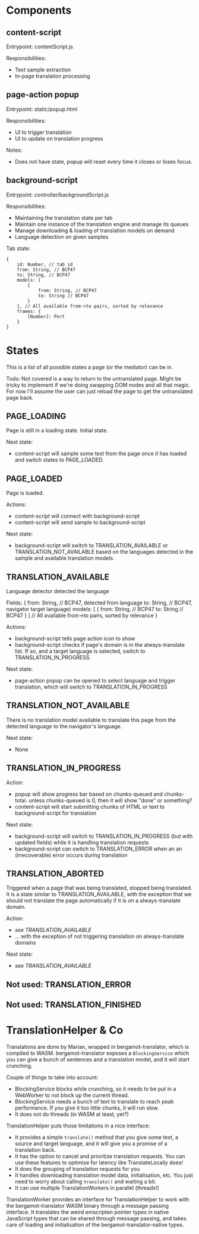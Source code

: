 # Components

## content-script
Entrypoint: contentScript.js

Responsibilities:
- Text sample extraction
- In-page translation processing

## page-action popup
Entrypoint: static/popup.html

Responsibilities:
- UI to trigger translation
- UI to update on translation progress

Notes:
- Does not have state, popup will reset every time it closes or loses focus.

## background-script
Entrypoint: controller/backgroundScript.js

Responsibilities:
- Maintaining the translation state per tab
- Maintain one instance of the translation engine and manage its queues
- Manage downloading & loading of translation models on demand
- Language detection on given samples

Tab state:
```
{
	id: Number, // tab id
	from: String, // BCP47
	to: String, // BCP47
	models: [
		{
			from: String, // BCP47
			to: String // BCP47
		}
	], // All available from->to pairs, sorted by relevance
	frames: {
		[Number]: Port
	}
}
```

# States
This is a list of all possible states a page (or the mediator) can be in.

Todo: Not covered is a way to return to the untranslated page. Might be tricky to implement if we're doing swapping DOM nodes and all that magic. For now I'll assume the user can just reload the page to get the untranslated page back.

## PAGE_LOADING
Page is still in a loading state. Initial state.

Next state:
- content-script will sample some text from the page once it has loaded and switch states to PAGE_LOADED.

## PAGE_LOADED
Page is loaded.

Actions:
- content-script will connect with background-script
- content-script will send sample to background-script

Next state:
- background-script will switch to TRANSLATION_AVAILABLE or TRANSLATION_NOT_AVAILABLE based on the languages detected in the sample and available translation models.

## TRANSLATION_AVAILABLE
Language detector detected the language

Fields: {
	from: String, // BCP47, detected from language
	to: String, // BCP47, navigator target language)
	models: [
		{
			from: String, // BCP47
			to: String // BCP47
		}
	] // All available from->to pairs, sorted by relevance
}

Actions:
- background-script tells page action icon to show
- background-script checks if page's domain is in the always-translate list. If so, and a target language is selected, switch to TRANSLATION_IN_PROGRESS.

Next state:
- page-action popup can be opened to select language and trigger translation, which will switch to TRANSLATION_IN_PROGRESS

## TRANSLATION_NOT_AVAILABLE
There is no translation model available to translate this page from the detected language to the navigator's language.

Next state:
- None

## TRANSLATION_IN_PROGRESS

Action:
- popup will show progress bar based on chunks-queued and chunks-total. unless chunks-queued is 0, then it will show "done" or something?
- content-script will start submitting chunks of HTML or text to background-script for translation

Next state:
- background-script will switch to TRANSLATION_IN_PROGRESS (but with updated fields) while it is handling translation requests
- background-script can switch to TRANSLATION_ERROR when an an (irrecoverable) error occurs during translation

## TRANSLATION_ABORTED
Triggered when a page that was being translated, stopped being translated. It is a state similar to TRANSLATION_AVAILABLE, with the exception that we should not translate the page automatically if it is on a always-translate domain.

Action:
- _see TRANSLATION_AVAILABLE_
- … with the exception of not triggering translation on always-translate domains

Next state:
- _see TRANSLATION_AVAILABLE_

## Not used: TRANSLATION_ERROR

## Not used: TRANSLATION_FINISHED

# TranslationHelper & Co

Translations are done by Marian, wrapped in bergamot-translator, which is compiled to WASM. bergamot-translator exposes a `BlockingService` which you can give a bunch of sentences and a translation model, and it will start crunching.

Couple of things to take into account:

- BlockingService blocks while crunching, so it needs to be put in a WebWorker to not block up the current thread.
- BlockingService needs a bunch of text to translate to reach peak performance. If you give it too little chunks, it will run slow.
- It does not do threads (in WASM at least, yet?)

TranslationHelper puts those limitations in a nice interface:

- It provides a simple `translate()` method that you give some text, a source and target language, and it will give you a promise of a translation back.
- It has the option to cancel and prioritize translation requests. You can use these features to optimise for latency like TranslateLocally does!
- It does the grouping of translation requests for you
- It handles downloading translation model data, initialisation, etc. You just need to worry about calling `translate()` and waiting a bit.
- It can use multiple TranslationWorkers in parallel (threads!)

TranslationWorker provides an interface for TranslationHelper to work with the bergamot-translator WASM binary through a message passing interface. It translates the weird emscripten pointer types in native JavaScript types that can be shared through message passing, and takes care of loading and initialisation of the bergamot-translator-native types.

